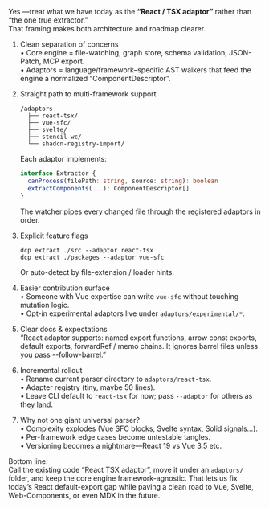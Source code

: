 Yes —treat what we have today as the **“React / TSX adaptor”** rather than “the one true extractor.”  
That framing makes both architecture and roadmap clearer.

1. Clean separation of concerns  
   • Core engine = file-watching, graph store, schema validation, JSON-Patch, MCP export.  
   • Adaptors = language/framework–specific AST walkers that feed the engine a normalized “ComponentDescriptor”.

2. Straight path to multi-framework support  
   ```
   /adaptors
     ├── react-tsx/
     ├── vue-sfc/
     ├── svelte/
     ├── stencil-wc/
     └── shadcn-registry-import/
   ```
   Each adaptor implements:
   ```ts
   interface Extractor {
     canProcess(filePath: string, source: string): boolean
     extractComponents(...): ComponentDescriptor[]
   }
   ```
   The watcher pipes every changed file through the registered adaptors in order.

3. Explicit feature flags  
   ```
   dcp extract ./src --adaptor react-tsx
   dcp extract ./packages --adaptor vue-sfc
   ```
   Or auto-detect by file-extension / loader hints.

4. Easier contribution surface  
   • Someone with Vue expertise can write `vue-sfc` without touching mutation logic.  
   • Opt-in experimental adaptors live under `adaptors/experimental/*`.

5. Clear docs & expectations  
   “React adaptor supports: named export functions, arrow const exports, default exports, forwardRef / memo chains. It ignores barrel files unless you pass --follow-barrel.”

6. Incremental rollout  
   • Rename current parser directory to `adaptors/react-tsx`.  
   • Adapter registry (tiny, maybe 50 lines).  
   • Leave CLI default to `react-tsx` for now; pass `--adaptor` for others as they land.

7. Why not one giant universal parser?  
   • Complexity explodes (Vue SFC blocks, Svelte syntax, Solid signals…).  
   • Per-framework edge cases become untestable tangles.  
   • Versioning becomes a nightmare—React 19 vs Vue 3.5 etc.

Bottom line:  
Call the existing code “React TSX adaptor”, move it under an `adaptors/` folder, and keep the core engine framework-agnostic. That lets us fix today’s React default-export gap while paving a clean road to Vue, Svelte, Web-Components, or even MDX in the future.